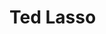 # Ted Lasso
<!-- #Watchable/Entertainment -->

<!-- {BearID:3967CA6D-BD1D-4C7E-8928-6CF8595206A1-22295-0000062B8B2C7265} -->
